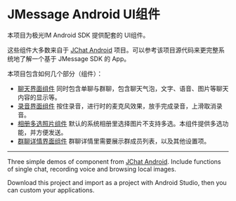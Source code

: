# JMessage Android UI组件

本项目为极光IM Android SDK 提供配套的 UI组件。

这些组件大多数来自于 [JChat Android](http://github.com/jpush/jchat-android) 项目。可以参考该项目源代码来更完整系统地了解一个基于 JMessage SDK 的 App。

本项目包含如何几个部分（组件）：

- [聊天界面组件](Chatting/) 同时包含单聊与群聊，包含聊天气泡，文字、语音、图片等聊天内容的显示等。
- [录音界面组件](RecordVoice/) 按住录音，进行时的麦克风效果，放手完成录音，上滑取消录音。
- [相册多选照片组件](MultiSelectPhotos/) 默认的系统相册里选择图片不支持多选。本组件提供多选功能，并方便发送。
- [群聊详情界面组件](GroupChatDetail/) 群聊详情里需要展示群成员列表，以及其他设置项。

-----------------

Three simple demos of component from [JChat Android](https://github.com/jpush/jchat-android). Include functions of single chat, recording voice and browsing local images. 

Download this project and import as a project with Android Studio, then you can custom your applications.
